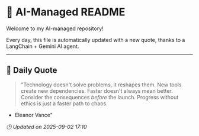 # 🧠 AI-Managed README

Welcome to my AI-managed repository!

Every day, this file is automatically updated with a new quote, thanks to a LangChain + Gemini AI agent.

---

## 📅 Daily Quote

> "Technology doesn't solve problems, it reshapes them.
New tools create new dependencies.
Faster doesn't always mean better.
Consider the consequences *before* the launch.
Progress without ethics is just a faster path to chaos.
- Eleanor Vance"

*🕒 Updated on 2025-09-02 17:10*